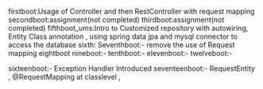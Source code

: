 firstboot:Usage of Controller and then RestController with request mapping
secondboot:assignment(not completed)
thirdboot:assignment(not completed)
fifthboot_ums:Intro to Customized repository with autowiring, Entity Class annotation , using spring data jpa and mysql connector to access the database 
sixth:
Seventhboot:- remove the use of Request mapping
eightboot
nineboot:-
tenthboot:-
elevenboot:-
twelveboot:-

sixteenboot:- Exception Handler Introduced
seventeenboot:- RequestEntity , @RequestMapping at classlevel , 

